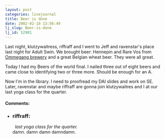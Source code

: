 ```yaml
---
layout: post
categories: livejournal
title: Beer is done
date: 2002-02-18 13:56:49
lj_slug: Beer-is-done
lj_id: 52981
---
```

Last night, klutzywaitress, riffraff and I went to Jeff and ravenstar's place last night for Adult Swin. We brought beer: Hennepin and Rare Vos from [Ommegang brewery](http://www.ommegang.com) and a great Belgian wheat beer. They were all great.  



Today I had my Beers of the world final. I nailed three out of eight beers and came close to identifying two or three more. Should be enough for an A.  



Now I'm in the library. I need to proofread my DAI slides and work on SE. Later, ravenstar and maybe riffraff are gonna join klutzywaitres and I at our last yoga class for the quarter.


<div id="comments"><h4>Comments:</h4><div class="lj-comments"><ul>
<li><h3>riffraff: </h3>
<a id="comment-52"></a>
<p><i>&nbsp;&nbsp;last yoga class for the quarter.</i>
<br>
damn.  damn damn damndamn.</p>
</li>
</ul></div></div>

